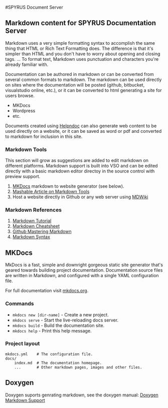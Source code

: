 #SPYRUS Document Server

## Markdown content for SPYRUS Documentation Server

Markdown uses a very simple formatting syntax to accomplish the same thing that HTML or Rich Text Formatting does. The difference is that it's simpler than HTML and you don't have to worry about opening and closing tags. ... To format text, Markdown uses punctuation and characters you're already familiar with.

Documentation can be authored in markdown or can be converted from several common formats to markdown.  The markdown can be used directly on sites where the documentation will be posted (github, bitbucket, visualstudio online, etc.), or it can be converted to html generating a site for users browse.  
 * MKDocs
 * Wordpress
 * etc.

Documents created using [Helpndoc](https://www.helpndoc.com/) can also generate web content to be used directly on a website, or it can be saved as word or pdf and converted to markdown for inclusion in this site.

### Markdown Tools

This section will grow as suggestions are added to edit markdown on different platforms.  Markdown support is built into VSO and can be edited directly with a basic markdown editor directoy in the source control with preview support.

1. [MKDocs](#mkdocs) markdown to website generator (see below).
1. [Mashable Article on Markdown Tools](https://mashable.com/2013/06/24/markdown-tools/)
2. Host a website directly in Github or any web server using [MDWiki](http://dynalon.github.io/mdwiki/#!index.md)

### Markdown References

1. [Markdown Tutorial](https://www.markdowntutorial.com/)
2. [Markdown Cheatsheet](https://github.com/adam-p/markdown-here/wiki/Markdown-Cheatsheet)
3. [Github Mastering Markdown](https://guides.github.com/features/mastering-markdown/)
4. [Markdown Syntax](https://developers.google.com/web/resources/markdown-syntax#custom_attributes_and_named_anchors)


## MKDocs <a name="mkdocs"></a>
MkDocs is a fast, simple and downright gorgeous static site generator that's geared towards building project documentation. Documentation source files are written in Markdown, and configured with a single YAML configuration file.

For full documentation visit [mkdocs.org](http://mkdocs.org).

### Commands

* `mkdocs new [dir-name]` - Create a new project.
* `mkdocs serve` - Start the live-reloading docs server.
* `mkdocs build` - Build the documentation site.
* `mkdocs help` - Print this help message.

### Project layout

    mkdocs.yml    # The configuration file.
    docs/
        index.md  # The documentation homepage.
        ...       # Other markdown pages, images and other files.


## Doxygen

Doxygen suports genrating markdown, see the doxygen manual: [Doxygen Markdown Support](https://www.stack.nl/~dimitri/doxygen/manual/markdown.html)
